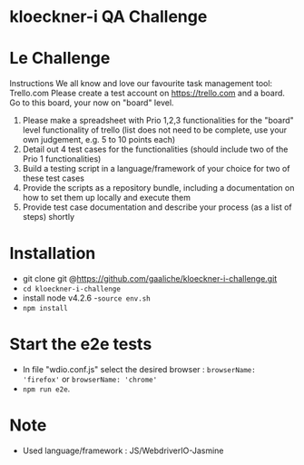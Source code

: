 kloeckner-i QA Challenge
========================
# Le Challenge
Instructions
We all know and love our favourite task management tool: Trello.com
Please create a test account on https://trello.com and a board. Go to this board, your now on "board" level. 

1. Please make a spreadsheet with Prio 1,2,3 functionalities for the "board" level functionality of trello (list does not need to be complete, use your own judgement, e.g. 5 to 10 points each)
2. Detail out 4 test cases for the functionalities (should include two of the Prio 1 functionalities)
3. Build a testing script in a language/framework of your choice for two of these test cases
4. Provide the scripts as a repository bundle, including a documentation on how to set them up locally and execute them
5. Provide test case documentation and describe your process (as a list of steps) shortly

# Installation
- git clone git @https://github.com/gaaliche/kloeckner-i-challenge.git
- `cd kloeckner-i-challenge`
- install node v4.2.6
-`source env.sh`
- `npm install`

# Start the e2e tests
- In file "wdio.conf.js" select the desired browser : `browserName: 'firefox'` or `browserName: 'chrome'`
- `npm run e2e`.

# Note
- Used language/framework : JS/WebdriverIO-Jasmine
